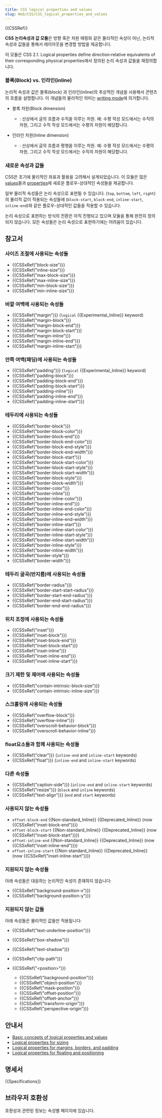 ```yaml
---
title: CSS logical properties and values
slug: Web/CSS/CSS_logical_properties_and_values
---
```


{{CSSRef}}

**CSS 논리속성과 값 모듈**은 방향 혹은 차원 매핑와 같은 물리적인 속성이 아닌, 논리적 속성과 값들을 통해서 레이아웃을 변경할 방법을 제공합니다.

이 모듈은 CSS 2.1. Logical properties define direction‐relative equivalents of their corresponding physical properties에서 정의된 논리 속성과 값들을 재정의합니다.

### 블록(Block) vs. 인라인(inline)

논리적 속성과 값은 블록(block) 과 인라인(inline)의 추상적인 개념을 사용해서 콘텐츠의 흐름을 설명합니다. 이 개념들의 물리적인 의미는 [writing mode](/ko/docs/Web/CSS/CSS_writing_modes)에 의거합니다.

- 블록 차원(Block dimension)

  - : 선상에서 글의 흐름과 수직을 이루는 차원. 예: 수평 작성 모드에서는 수직의 차원, 그리고 수직 작성 모드에서는 수평의 차원이 해당합니다.

- 인라인 차원(Inline dimension)
  - : 선상에서 글의 흐름과 평행을 이루는 차원. 예: 수평 작성 모드에서는 수평의 차원, 그리고 수직 작성 모드에서는 수직의 차원이 해당합니다.

### 새로운 속성과 값들

CSS은 초기에 물리적인 좌표과 활용을 고려해서 설계되었습니다. 이 모듈은 많은 [values](/ko/docs/Web/CSS/CSS_Values_and_Units)들과 [properties](/ko/docs/Glossary/Property/CSS)에 새로운 플로우-상대적인 속성들을 제공합니다.

일부 물리적 속성들은 논리 속성으로 표현될 수 있습니다. (`top`, `bottom`, `left`, `right`)의 물리적 값이 적용되는 속성들에 (`block-start`, `block-end`, `inline-start`, `inline-end`)와 같은 플로우-상대적인 값들을 적용할 수 있습니다.

논리 속성으로 표현하는 방식의 전환은 아직 진행되고 있으며 모듈을 통해 완전히 정의되지 않습니다. 모든 속성들은 논리 속성으로 표현하기에는 어려움이 있습니다.

## 참고서

### 사이즈 조절에 사용되는 속성들

- {{CSSxRef("block-size")}}
- {{CSSxRef("inline-size")}}
- {{CSSxRef("max-block-size")}}
- {{CSSxRef("max-inline-size")}}
- {{CSSxRef("min-block-size")}}
- {{CSSxRef("min-inline-size")}}

### 바깥 여백에 사용되는 속성들

- {{CSSxRef("margin")}} (`logical` {{Experimental_Inline}} keyword)
- {{CSSxRef("margin-block")}}
- {{CSSxRef("margin-block-end")}}
- {{CSSxRef("margin-block-start")}}
- {{CSSxRef("margin-inline")}}
- {{CSSxRef("margin-inline-end")}}
- {{CSSxRef("margin-inline-start")}}

### 안쪽 여백(패딩)에 사용되는 속성들

- {{CSSxRef("padding")}} (`logical` {{Experimental_Inline}} keyword)
- {{CSSxRef("padding-block")}}
- {{CSSxRef("padding-block-end")}}
- {{CSSxRef("padding-block-start")}}
- {{CSSxRef("padding-inline")}}
- {{CSSxRef("padding-inline-end")}}
- {{CSSxRef("padding-inline-start")}}

### 테두리에 사용되는 속성들

- {{CSSxRef("border-block")}}
- {{CSSxRef("border-block-color")}}
- {{CSSxRef("border-block-end")}}
- {{CSSxRef("border-block-end-color")}}
- {{CSSxRef("border-block-end-style")}}
- {{CSSxRef("border-block-end-width")}}
- {{CSSxRef("border-block-start")}}
- {{CSSxRef("border-block-start-color")}}
- {{CSSxRef("border-block-start-style")}}
- {{CSSxRef("border-block-start-width")}}
- {{CSSxRef("border-block-style")}}
- {{CSSxRef("border-block-width")}}
- {{CSSxRef("border-color")}}
- {{CSSxRef("border-inline")}}
- {{CSSxRef("border-inline-color")}}
- {{CSSxRef("border-inline-end")}}
- {{CSSxRef("border-inline-end-color")}}
- {{CSSxRef("border-inline-end-style")}}
- {{CSSxRef("border-inline-end-width")}}
- {{CSSxRef("border-inline-start")}}
- {{CSSxRef("border-inline-start-color")}}
- {{CSSxRef("border-inline-start-style")}}
- {{CSSxRef("border-inline-start-width")}}
- {{CSSxRef("border-inline-style")}}
- {{CSSxRef("border-inline-width")}}
- {{CSSxRef("border-style")}}
- {{CSSxRef("border-width")}}

### 테두리 굴곡(반지름)에 사용되는 속성들

- {{CSSxRef("border-radius")}}
- {{CSSxRef("border-start-start-radius")}}
- {{CSSxRef("border-start-end-radius")}}
- {{CSSxRef("border-end-start-radius")}}
- {{CSSxRef("border-end-end-radius")}}

### 위치 조정에 사용되는 속성들

- {{CSSxRef("inset")}}
- {{CSSxRef("inset-block")}}
- {{CSSxRef("inset-block-end")}}
- {{CSSxRef("inset-block-start")}}
- {{CSSxRef("inset-inline")}}
- {{CSSxRef("inset-inline-end")}}
- {{CSSxRef("inset-inline-start")}}

### 크기 제한 및 제어에 사용되는 속성들

- {{CSSxRef("contain-intrinsic-block-size")}}
- {{CSSxRef("contain-intrinsic-inline-size")}}

### 스크롤링에 사용되는 속성들

- {{CSSxRef("overflow-block")}}
- {{CSSxRef("overflow-inline")}}
- {{CSSxRef("overscroll-behavior-block")}}
- {{CSSxRef("overscroll-behavior-inline")}}

### float요소들과 함께 사용되는 속성들

- {{CSSxRef("clear")}} (`inline-end` and `inline-start` keywords)
- {{CSSxRef("float")}} (`inline-end` and `inline-start` keywords)

### 다른 속성들

- {{CSSxRef("caption-side")}} (`inline-end` and `inline-start` keywords)
- {{CSSxRef("resize")}} (`block` and `inline` keywords)
- {{CSSxRef("text-align")}} (`end` and `start` keywords)

### 사용되지 않는 속성들

- `offset-block-end` {{Non-standard_Inline}} {{Deprecated_Inline}} (now {{CSSxRef("inset-block-end")}})
- `offset-block-start` {{Non-standard_Inline}} {{Deprecated_Inline}} (now {{CSSxRef("inset-block-start")}})
- `offset-inline-end` {{Non-standard_Inline}} {{Deprecated_Inline}} (now {{CSSxRef("inset-inline-end")}})
- `offset-inline-start` {{Non-standard_Inline}} {{Deprecated_Inline}} (now {{CSSxRef("inset-inline-start")}})

### 지원되지 않는 속성들

아래 속성들은 대응하는 논리적인 속성이 존재하지 않습니다:

- {{CSSxRef("background-position-x")}}
- {{CSSxRef("background-position-y")}}

### 지원되지 않는 값들

아래 속성들은 물리적인 값들만 적용됩니다:

- {{CSSxRef("text-underline-position")}}
- {{CSSxRef("box-shadow")}}
- {{CSSxRef("text-shadow")}}
- {{CSSxRef("clip-path")}}

- {{CSSxRef("&lt;position&gt;")}}
  - {{CSSxRef("background-position")}}
  - {{CSSxRef("object-position")}}
  - {{CSSxRef("mask-position")}}
  - {{CSSxRef("offset-position")}}
  - {{CSSxRef("offset-anchor")}}
  - {{CSSxRef("transform-origin")}}
  - {{CSSxRef("perspective-origin")}}

## 안내서

- [Basic concepts of logical properties and values](/en-US/docs/Web/CSS/CSS_logical_properties_and_values/Basic_concepts_of_logical_properties_and_values)
- [Logical properties for sizing](/en-US/docs/Web/CSS/CSS_logical_properties_and_values/Sizing)
- [Logical properties for margins, borders, and padding](/en-US/docs/Web/CSS/CSS_logical_properties_and_values/Margins_borders_padding)
- [Logical properties for floating and positioning](/en-US/docs/Web/CSS/CSS_logical_properties_and_values/Floating_and_positioning)

## 명세서

{{Specifications}}

## 브라우저 호환성

호환성과 관련된 정보는 속성별 페이지에 있습니다.
